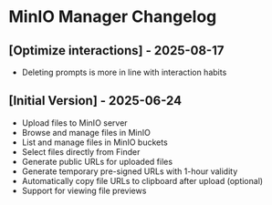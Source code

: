 # MinIO Manager Changelog

## [Optimize interactions] - 2025-08-17
- Deleting prompts is more in line with interaction habits

## [Initial Version] - 2025-06-24

- Upload files to MinIO server
- Browse and manage files in MinIO
- List and manage files in MinIO buckets
- Select files directly from Finder
- Generate public URLs for uploaded files
- Generate temporary pre-signed URLs with 1-hour validity
- Automatically copy file URLs to clipboard after upload (optional)
- Support for viewing file previews